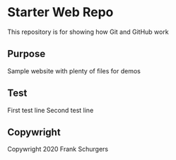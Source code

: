 # Starter Web Repo

This repository is for showing how Git and GitHub work

## Purpose

Sample website with plenty of files for demos

## Test

First test line
Second test line

## Copywright

Copywright 2020 Frank Schurgers
